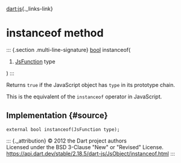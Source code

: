 [dart:js](../../dart-js/dart-js-library){._links-link}

instanceof method
=================

::: {.section .multi-line-signature}
[bool](../../dart-core/bool-class) instanceof(

1.  [JsFunction](../jsfunction-class) type

)
:::

Returns `true` if the JavaScript object has `type` in its prototype
chain.

This is the equivalent of the `instanceof` operator in JavaScript.

Implementation {#source}
--------------

``` {.language-dart data-language="dart"}
external bool instanceof(JsFunction type);
```

::: {._attribution}
© 2012 the Dart project authors\
Licensed under the BSD 3-Clause \"New\" or \"Revised\" License.\
<https://api.dart.dev/stable/2.18.5/dart-js/JsObject/instanceof.html>
:::
